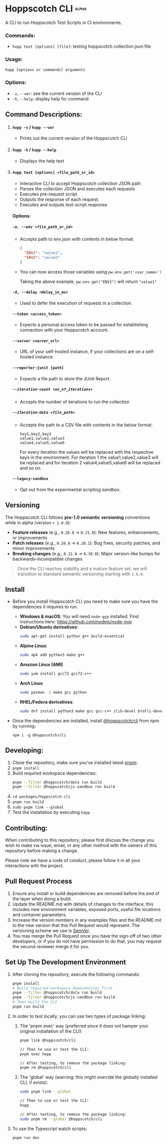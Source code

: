# Hoppscotch CLI <font size=2><sup>ALPHA</sup></font>

A CLI to run Hoppscotch Test Scripts in CI environments.

### **Commands:**

- `hopp test [options] [file]`: testing hoppscotch collection.json file

### **Usage:**

```bash
hopp [options or commands] arguments
```

### **Options:**

- `-v`, `--ver`: see the current version of the CLI
- `-h`, `--help`: display help for command

## **Command Descriptions:**

1.  #### **`hopp -v` / `hopp --ver`**

    - Prints out the current version of the Hoppscotch CLI

2.  #### **`hopp -h` / `hopp --help`**

    - Displays the help text

3.  #### **`hopp test [options] <file_path_or_id>`**

    - Interactive CLI to accept Hoppscotch collection JSON path
    - Parses the collection JSON and executes each requests
    - Executes pre-request script.
    - Outputs the response of each request.
    - Executes and outputs test-script response.

    #### Options:

    ##### `-e, --env <file_path_or_id> `

    - Accepts path to env.json with contents in below format:

      ```json
      {
        "ENV1": "value1",
        "ENV2": "value2"
      }
      ```

    - You can now access those variables using `pw.env.get('<var_name>')`

      Taking the above example, `pw.env.get("ENV1")` will return `"value1"`

    #### `-d, --delay <delay_in_ms>`

    - Used to defer the execution of requests in a collection.

    #### `--token <access_token>`

    - Expects a personal access token to be passed for establishing connection with your Hoppscotch account.

    #### `--server <server_url>`

    - URL of your self-hosted instance, if your collections are on a self-hosted instance.

    #### `--reporter-junit [path]`

    - Expects a file path to store the JUnit Report.

    ##### `--iteration-count <no_of_iterations>`

    - Accepts the number of iterations to run the collection

    ##### `--iteration-data <file_path>`

    - Accepts the path to a CSV file with contents in the below format:

      ```text
      key1,key2,key3
      value1,value2,value3
      value4,value5,value6
      ```

      For every iteration the values will be replaced with the respective keys in the environment. For iteration 1 the value1,value2,value3 will be replaced and for iteration 2 value4,value5,value6 will be replaced and so on.

    #### `--legacy-sandbox`

    - Opt out from the experimental scripting sandbox.

## Versioning

The Hoppscotch CLI follows **pre-1.0 semantic versioning** conventions while in alpha (version `< 1.0.0`):

- **Feature releases** (e.g., `0.20.0` → `0.21.0`): New features, enhancements, or improvements
- **Patch releases** (e.g., `0.20.0` → `0.20.1`): Bug fixes, security patches, and minor improvements
- **Breaking changes** (e.g., `0.21.0` → `0.30.0`): Major version-like bumps for backwards-incompatible changes

> Once the CLI reaches stability and a mature feature set, we will transition to standard semantic versioning starting with `1.0.0`.

## Install

- Before you install Hoppscotch CLI you need to make sure you have the dependencies it requires to run.

  - **Windows & macOS**: You will need `node-gyp` installed. Find instructions here: https://github.com/nodejs/node-gyp
  - **Debian/Ubuntu derivatives**:
    ```sh
    sudo apt-get install python g++ build-essential
    ```
  - **Alpine Linux**:
    ```sh
    sudo apk add python3 make g++
    ```
  - **Amazon Linux (AMI)**
    ```sh
    sudo yum install gcc72 gcc72-c++
    ```
  - **Arch Linux**
    ```sh
    sudo pacman -S make gcc python
    ```
  - **RHEL/Fedora derivatives**:
    ```sh
    sudo dnf install python3 make gcc gcc-c++ zlib-devel brotli-devel openssl-devel libuv-devel
    ```

- Once the dependencies are installed, install [@hoppscotch/cli](https://www.npmjs.com/package/@hoppscotch/cli) from npm by running:
  ```
  npm i -g @hoppscotch/cli
  ```

## **Developing:**

1. Clone the repository, make sure you've installed latest [pnpm](https://pnpm.io).
2. `pnpm install`
3. Build required workspace dependencies:
   ```bash
   pnpm --filter @hoppscotch/data run build
   pnpm --filter @hoppscotch/js-sandbox run build
   ```
4. `cd packages/hoppscotch-cli`
5. `pnpm run build`
6. `sudo pnpm link --global`
7. Test the installation by executing `hopp`

## **Contributing:**

When contributing to this repository, please first discuss the change you wish to make via issue,
email, or any other method with the owners of this repository before making a change.

Please note we have a code of conduct, please follow it in all your interactions with the project.

## Pull Request Process

1. Ensure any install or build dependencies are removed before the end of the layer when doing a
   build.
2. Update the README.md with details of changes to the interface, this includes new environment
   variables, exposed ports, useful file locations and container parameters.
3. Increase the version numbers in any examples files and the README.md to the new version that this
   Pull Request would represent. The versioning scheme we use is [SemVer](https://semver.org).
4. You may merge the Pull Request once you have the sign-off of two other developers, or if you
   do not have permission to do that, you may request the second reviewer merge it for you.

## Set Up The Development Environment

1. After cloning the repository, execute the following commands:

   ```bash
   pnpm install
   # Build required workspace dependencies first
   pnpm --filter @hoppscotch/data run build
   pnpm --filter @hoppscotch/js-sandbox run build
   # Then build the CLI
   pnpm run build
   ```

2. In order to test locally, you can use two types of package linking:

   1. The 'pnpm exec' way (preferred since it does not hamper your original installation of the CLI):

      ```bash
      pnpm link @hoppscotch/cli

      // Then to use or test the CLI:
      pnpm exec hopp

      // After testing, to remove the package linking:
      pnpm rm @hoppscotch/cli
      ```

   2. The 'global' way (warning: this might override the globally installed CLI, if exists):

      ```bash
      sudo pnpm link --global

      // Then to use or test the CLI:
      hopp

      // After testing, to remove the package linking:
      sudo pnpm rm --global @hoppscotch/cli
      ```

3. To use the Typescript watch scripts:

   ```bash
   pnpm run dev
   ```
